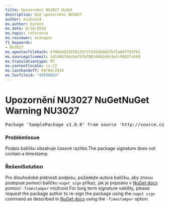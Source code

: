 ```yaml
---
title: Upozornění NU3027 NuGet
description: Kód upozornění NU3027
author: mishra14
ms.author: karann
ms.date: 8/16/2018
ms.topic: reference
ms.reviewer: anangaur
f1_keywords:
- NU3027
ms.openlocfilehash: 6f00e6925076135f372493888d7b75a60ff03761
ms.sourcegitcommit: 1d1406764c6af5fb7801d462e0c4afc9092fa569
ms.translationtype: MT
ms.contentlocale: cs-CZ
ms.lasthandoff: 09/04/2018
ms.locfileid: "43550833"
---
```

# <a name="nuget-warning-nu3027"></a><span data-ttu-id="09c8a-103">Upozornění NU3027 NuGet</span><span class="sxs-lookup"><span data-stu-id="09c8a-103">NuGet Warning NU3027</span></span>

<pre>Package 'SamplePackage v1.0.0' from source 'http://source.com/index.json': The signature should be timestamped to enable long-term signature validity after the certificate has expired.</pre>

### <a name="issue"></a><span data-ttu-id="09c8a-104">Problém</span><span class="sxs-lookup"><span data-stu-id="09c8a-104">Issue</span></span>

<span data-ttu-id="09c8a-105">Podpis balíčku obsahuje časové razítko.</span><span class="sxs-lookup"><span data-stu-id="09c8a-105">The package signature does not contain a timestamp.</span></span>


### <a name="solution"></a><span data-ttu-id="09c8a-106">Řešení</span><span class="sxs-lookup"><span data-stu-id="09c8a-106">Solution</span></span>

<span data-ttu-id="09c8a-107">Pro dlouhodobé platnosti podpisu, požádejte autora balíčku, aby znovu podepsat pomocí balíčku `nuget sign` příkaz, jak je popsáno v [NuGet docs](https://docs.microsoft.com/en-us/nuget/create-packages/sign-a-package) pomocí `-Timestamper` možnost.</span><span class="sxs-lookup"><span data-stu-id="09c8a-107">For long term signature validity, please request the package author to re-sign the package using the `nuget sign` command as described in [NuGet docs](https://docs.microsoft.com/en-us/nuget/create-packages/sign-a-package) using the `-Timestamper` option.</span></span>


